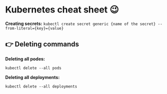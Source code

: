 # Kubernetes cheat sheet 😉 

  **Creating secrets:**
  `kubectl create secret generic {name of the secret} --from-literal={key}={value}`
## 👉 Deleting commands
  **Deleting all podes:**

  `kubectl delete --all pods`

  **Deleting all deployments:**

  `kubectl delete --all deployments`
